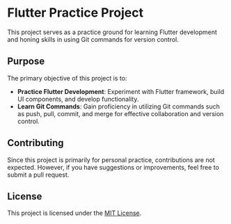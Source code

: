# Flutter Practice Project

This project serves as a practice ground for learning Flutter development and honing skills in using Git commands for version control.

## Purpose
The primary objective of this project is to:

- **Practice Flutter Development**: Experiment with Flutter framework, build UI components, and develop functionality.
- **Learn Git Commands**: Gain proficiency in utilizing Git commands such as push, pull, commit, and merge for effective collaboration and version control.

## Contributing
Since this project is primarily for personal practice, contributions are not expected. However, if you have suggestions or improvements, feel free to submit a pull request.

## License
This project is licensed under the [MIT License](LICENSE).
